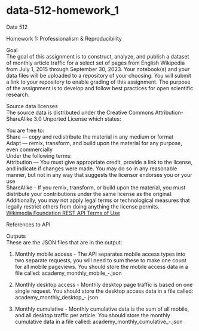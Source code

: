 # data-512-homework_1

Data 512  

Homework 1: Professionalism & Reproducibility  

Goal  
The goal of this assignment is to construct, analyze, and publish a dataset of monthly article traffic for a select set of pages from English Wikipedia from July 1, 2015 through September 30, 2023. Your notebook(s) and your data files will be uploaded to a repository of your choosing. You will submit a  link to your repository to enable grading of this assignment. The purpose of the assignment is to develop and follow best practices for open scientific research.     

Source data licenses   
The source data is distributed under the Creative Commons Attribution-ShareAlike 3.0 Unported License which states:   

You are free to:   
Share — copy and redistribute the material in any medium or format  
Adapt — remix, transform, and build upon the material for any purpose, even commercially  
Under the following terms:  
Attribution — You must give appropriate credit, provide a link to the license, and indicate if changes were made. You may do so in any reasonable manner, but not in any way that suggests the licensor endorses you or your use  
ShareAlike - If you remix, transform, or build upon the material, you must distribute your contributions under the same license as the original.   
Additionally, you may not apply legal terms or technological measures that legally restrict others from doing anything the license permits.   
[Wikimedia Foundation REST API Terms of Use](https://foundation.wikimedia.org/wiki/Policy:Terms_of_Use)

References to API   

Outputs    
These are the JSON files that are in the output:
1. Monthly mobile access - The API separates mobile access types into two separate requests, you will need to sum these to make one count for all mobile pageviews. You should store the mobile access data in a file called: academy_monthly_mobile_<startYYYYMM>-<endYYYYMM>.json   

3. Monthly desktop access - Monthly desktop page traffic is based on one single request. You should store the desktop access data in a file called:
academy_monthly_desktop_<startYYYYMM>-<endYYYYMM>.json  
4. Monthly cumulative - Monthly cumulative data is the sum of all mobile, and all desktop traffic per article. You should store the monthly cumulative data in a file called: academy_monthly_cumulative_<startYYYYMM>-<endYYYYMM>.json  







